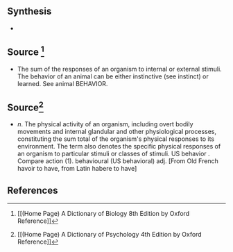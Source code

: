 ## Synthesis
- 
## Source [^1]
- The sum of the responses of an organism to internal or external stimuli. The behavior of an animal can be either instinctive (see instinct) or learned. See animal BEHAVIOR.
## Source[^2]
- $n$. The physical activity of an organism, including overt bodily movements and internal glandular and other physiological processes, constituting the sum total of the organism's physical responses to its environment. The term also denotes the specific physical responses of an organism to particular stimuli or classes of stimuli. US behavior . Compare action (1). behavioural (US behavioral) adj. \[From Old French havoir to have, from Latin habere to have]
## References

[^1]: [[(Home Page) A Dictionary of Biology 8th Edition by Oxford Reference]]
[^2]: [[(Home Page) A Dictionary of Psychology 4th Edition by Oxford Reference]]
